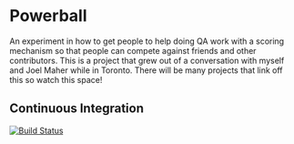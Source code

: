 Powerball
==========
An experiment in how to get people to help doing QA work with a scoring mechanism so that people can compete against
friends and other contributors. This is a project that grew out of a conversation with myself and Joel Maher while in
Toronto. There will be many projects that link off this so watch this space!

## Continuous Integration ##

[![Build Status](https://secure.travis-ci.org/AutomatedTester/powerball-platform.png)](http://travis-ci.org/AutomatedTester/powerball-platform)

